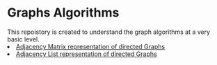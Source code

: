 <h1>Graphs Algorithms</h1> 
This repoistory is created to understand the graph algorithms at a very basic level.<br/>
<li>
  <a href='https://github.com/M4RCUSeryx/Graphs-/blob/main/directed_graphs_adjacency_matrix.py'>Adjacency Matrix representation of directed Graphs
</li>
<li>
  <a href='https://github.com/M4RCUSeryx/Graphs-/edit/main/directed_graphs_adjacency_list.py'>Adjacency List representation of directed Graphs</a>
</li>
